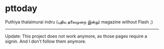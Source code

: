 pttoday
=======

Puthiya thalaimurai indru (புதிய தலைமுறை இன்று)  magazine without Flash ;)

---

Update: This project does not work anymore, as those pages require a signin. And I don't follow them anymore. 
